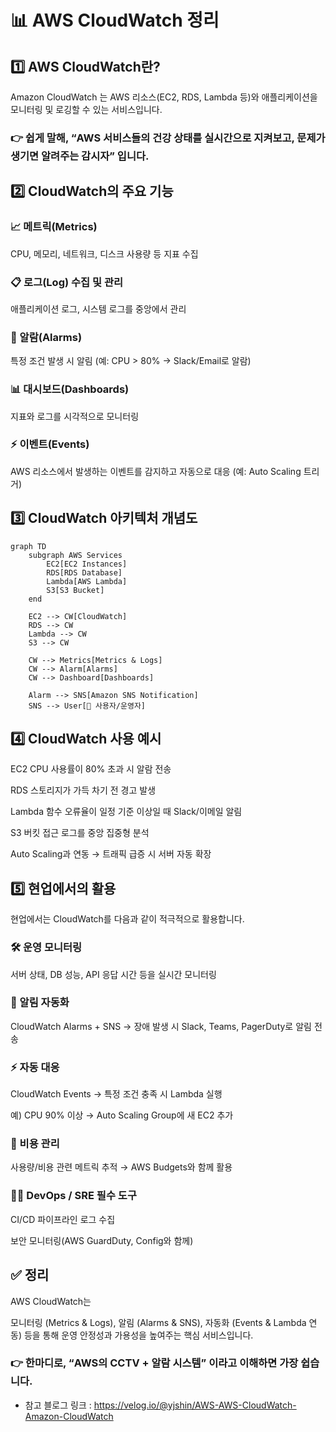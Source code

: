 # 📊 AWS CloudWatch 정리

## 1️⃣ AWS CloudWatch란?

Amazon CloudWatch 는
AWS 리소스(EC2, RDS, Lambda 등)와 애플리케이션을 모니터링 및 로깅할 수 있는 서비스입니다.

### **👉 쉽게 말해, “AWS 서비스들의 건강 상태를 실시간으로 지켜보고, 문제가 생기면 알려주는 감시자” 입니다.**

## 2️⃣ CloudWatch의 주요 기능

### 📈 메트릭(Metrics)

CPU, 메모리, 네트워크, 디스크 사용량 등 지표 수집

### 📋 로그(Log) 수집 및 관리

애플리케이션 로그, 시스템 로그를 중앙에서 관리

### 🔔 알람(Alarms)

특정 조건 발생 시 알림 (예: CPU > 80% → Slack/Email로 알람)

### 📊 대시보드(Dashboards)

지표와 로그를 시각적으로 모니터링

### ⚡ 이벤트(Events)

AWS 리소스에서 발생하는 이벤트를 감지하고 자동으로 대응 (예: Auto Scaling 트리거)

## 3️⃣ CloudWatch 아키텍처 개념도

```mermaid
graph TD
    subgraph AWS Services
        EC2[EC2 Instances]
        RDS[RDS Database]
        Lambda[AWS Lambda]
        S3[S3 Bucket]
    end

    EC2 --> CW[CloudWatch]
    RDS --> CW
    Lambda --> CW
    S3 --> CW

    CW --> Metrics[Metrics & Logs]
    CW --> Alarm[Alarms]
    CW --> Dashboard[Dashboards]

    Alarm --> SNS[Amazon SNS Notification]
    SNS --> User[👩 사용자/운영자]
```

## 4️⃣ CloudWatch 사용 예시

EC2 CPU 사용률이 80% 초과 시 알람 전송

RDS 스토리지가 가득 차기 전 경고 발생

Lambda 함수 오류율이 일정 기준 이상일 때 Slack/이메일 알림

S3 버킷 접근 로그를 중앙 집중형 분석

Auto Scaling과 연동 → 트래픽 급증 시 서버 자동 확장

## 5️⃣ 현업에서의 활용

현업에서는 CloudWatch를 다음과 같이 적극적으로 활용합니다.

### 🛠 운영 모니터링

서버 상태, DB 성능, API 응답 시간 등을 실시간 모니터링

### 🔔 알림 자동화

CloudWatch Alarms + SNS → 장애 발생 시 Slack, Teams, PagerDuty로 알림 전송

### ⚡ 자동 대응

CloudWatch Events → 특정 조건 충족 시 Lambda 실행

예) CPU 90% 이상 → Auto Scaling Group에 새 EC2 추가

### 📑 비용 관리

사용량/비용 관련 메트릭 추적 → AWS Budgets와 함께 활용

### 🧑‍💻 DevOps / SRE 필수 도구

CI/CD 파이프라인 로그 수집

보안 모니터링(AWS GuardDuty, Config와 함께)

## ✅ 정리

AWS CloudWatch는

모니터링 (Metrics & Logs), 알림 (Alarms & SNS), 자동화 (Events & Lambda 연동)
등을 통해 운영 안정성과 가용성을 높여주는 핵심 서비스입니다.

### 👉 한마디로, “AWS의 CCTV + 알람 시스템” 이라고 이해하면 가장 쉽습니다.

* 참고 블로그 링크 : https://velog.io/@yjshin/AWS-AWS-CloudWatch-Amazon-CloudWatch
